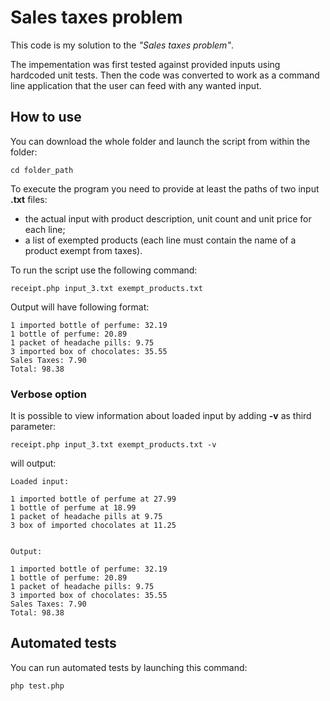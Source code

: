 # Sales taxes problem

This code is my solution to the *"Sales taxes problem"*. 

The impementation was first tested against provided inputs using hardcoded unit tests. Then the code was converted to work as a command line application that the user can feed with any wanted input.

## How to use

You can download the whole folder and launch the script from within the folder:

```
cd folder_path
```

To execute the program you need to provide at least the paths of two input **.txt** files:
- the actual input with product description, unit count and unit price for each line;
- a list of exempted products (each line must contain the name of a product exempt from taxes).

To run the script use the following command:
```
receipt.php input_3.txt exempt_products.txt
```

Output will have following format:
```
1 imported bottle of perfume: 32.19
1 bottle of perfume: 20.89
1 packet of headache pills: 9.75
3 imported box of chocolates: 35.55
Sales Taxes: 7.90
Total: 98.38
```

### Verbose option 

It is possible to view information about loaded input by adding **-v** as third parameter:
```
receipt.php input_3.txt exempt_products.txt -v
```

will output:

```
Loaded input:

1 imported bottle of perfume at 27.99
1 bottle of perfume at 18.99
1 packet of headache pills at 9.75
3 box of imported chocolates at 11.25


Output:

1 imported bottle of perfume: 32.19
1 bottle of perfume: 20.89
1 packet of headache pills: 9.75
3 imported box of chocolates: 35.55
Sales Taxes: 7.90
Total: 98.38
```
## Automated tests

You can run automated tests by launching this command:
```
php test.php
```
